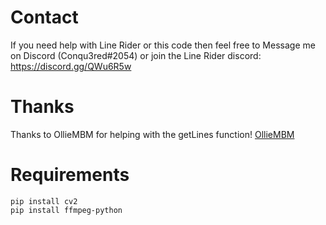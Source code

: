 # Contact
If you need help with Line Rider or this code then feel free to Message me on Discord (Conqu3red#2054) or join the Line Rider discord:
https://discord.gg/QWu6R5w

# Thanks
Thanks to OllieMBM for helping with the getLines function! [OllieMBM](https://github.com/OllieMBM)

# Requirements
```
pip install cv2
pip install ffmpeg-python
```
